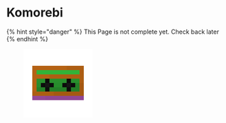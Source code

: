 # Komorebi

{% hint style="danger" %}
This Page is not complete yet. Check back later
{% endhint %}

<figure><img src="https://github.com/ItsMePok/PFE/blob/wikiAssets/cassette/cassette_komorebi.png?raw=true" alt=""><figcaption></figcaption></figure>
